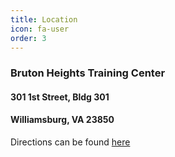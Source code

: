 ```yaml
---
title: Location
icon: fa-user
order: 3
---
```

### Bruton Heights Training Center
#### 301 1st Street, Bldg 301
#### Williamsburg, VA 23850

Directions can be found [here](https://www.google.com/maps/place/301+1st+St,+Williamsburg,+VA+23185/@37.276342,-76.6967857,17z/data=!3m1!4b1!4m5!3m4!1s0x89b08904ba5a3fd1:0x46bc58981a2e9881!8m2!3d37.276342!4d-76.694597 "Directions to CCoC")
